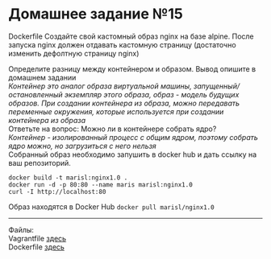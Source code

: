 # Домашнее задание №15

Dockerfile
Создайте свой кастомный образ nginx на базе alpine. После запуска nginx должен отдавать кастомную страницу (достаточно изменить дефолтную страницу nginx)  
  
Определите разницу между контейнером и образом. Вывод опишите в домашнем задании  
    _Контейнер это аналог образа виртуальной машины, запущенный/остановленный экземпляр этого образа, образ - модель будущих образов. При создании контейнера из образа, можно передавать переменные окружения, которые используется при создании контейнера из образа_  
Ответьте на вопрос: Можно ли в контейнере собрать ядро?  
    _Контейнер - изолированный процесс с общим ядром, поэтому собрать ядро можно, но загрузиться с него нельзя_  
Собранный образ необходимо запушить в docker hub и дать ссылку на ваш репозиторий.  
    
```
docker build -t marisl:nginx1.0 .
docker run -d -p 80:80 --name maris marisl:nginx1.0
curl -I http://localhost:80
```
  
Образ находятся в Docker Hub `docker pull marisl/nginx1.0`  
  
---
Файлы:  
Vagrantfile [здесь](Vagrantfile)  
Dockerfile [здесь](Dockerfile)  
 